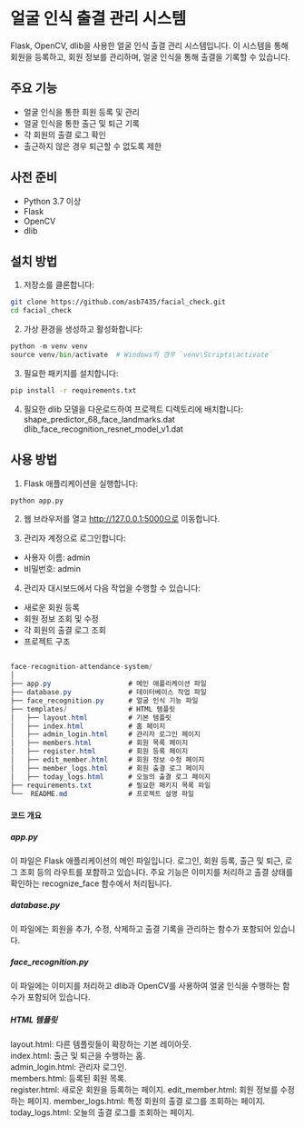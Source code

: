  # 얼굴 인식 출결 관리 시스템

Flask, OpenCV, dlib을 사용한 얼굴 인식 출결 관리 시스템입니다. 이 시스템을 통해 회원을 등록하고, 회원 정보를 관리하며, 얼굴 인식을 통해 출결을 기록할 수 있습니다.

## 주요 기능

- 얼굴 인식을 통한 회원 등록 및 관리
- 얼굴 인식을 통한 출근 및 퇴근 기록
- 각 회원의 출결 로그 확인
- 출근하지 않은 경우 퇴근할 수 없도록 제한

## 사전 준비

- Python 3.7 이상
- Flask
- OpenCV
- dlib

## 설치 방법

1. 저장소를 클론합니다:

```bash
git clone https://github.com/asb7435/facial_check.git
cd facial_check
```

2. 가상 환경을 생성하고 활성화합니다:

```python
python -m venv venv
source venv/bin/activate  # Windows의 경우 `venv\Scripts\activate`
```

3. 필요한 패키지를 설치합니다:

```bash
pip install -r requirements.txt
```

4. 필요한 dlib 모델을 다운로드하여 프로젝트 디렉토리에 배치합니다:    
shape_predictor_68_face_landmarks.dat     
dlib_face_recognition_resnet_model_v1.dat      

## 사용 방법
1. Flask 애플리케이션을 실행합니다:

```bash
python app.py
```

2. 웹 브라우저를 열고 http://127.0.0.1:5000으로 이동합니다.

3. 관리자 계정으로 로그인합니다:

- 사용자 이름: admin
- 비밀번호: admin

4. 관리자 대시보드에서 다음 작업을 수행할 수 있습니다:

- 새로운 회원 등록
- 회원 정보 조회 및 수정
- 각 회원의 출결 로그 조회
- 프로젝트 구조

```csharp

face-recognition-attendance-system/
│
├── app.py                   # 메인 애플리케이션 파일
├── database.py              # 데이터베이스 작업 파일
├── face_recognition.py      # 얼굴 인식 기능 파일
├── templates/               # HTML 템플릿
│   ├── layout.html          # 기본 템플릿
│   ├── index.html           # 홈 페이지
│   ├── admin_login.html     # 관리자 로그인 페이지
│   ├── members.html         # 회원 목록 페이지
│   ├── register.html        # 회원 등록 페이지
│   ├── edit_member.html     # 회원 정보 수정 페이지
│   ├── member_logs.html     # 회원 출결 로그 페이지
│   ├── today_logs.html      # 오늘의 출결 로그 페이지
├── requirements.txt         # 필요한 패키지 목록 파일
└──  README.md               # 프로젝트 설명 파일
```

#### 코드 개요
##### app.py
이 파일은 Flask 애플리케이션의 메인 파일입니다. 로그인, 회원 등록, 출근 및 퇴근, 로그 조회 등의 라우트를 포함하고 있습니다. 주요 기능은 이미지를 처리하고 출결 상태를 확인하는 recognize_face 함수에서 처리됩니다.

##### database.py
이 파일에는 회원을 추가, 수정, 삭제하고 출결 기록을 관리하는 함수가 포함되어 있습니다.

##### face_recognition.py
이 파일에는 이미지를 처리하고 dlib과 OpenCV를 사용하여 얼굴 인식을 수행하는 함수가 포함되어 있습니다.

##### HTML 템플릿
layout.html: 다른 템플릿들이 확장하는 기본 레이아웃.   
index.html: 출근 및 퇴근을 수행하는 홈.    
admin_login.html: 관리자 로그인.    
members.html: 등록된 회원 목록.      
register.html: 새로운 회원을 등록하는 페이지.
edit_member.html: 회원 정보를 수정하는 페이지.
member_logs.html: 특정 회원의 출결 로그를 조회하는 페이지.
today_logs.html: 오늘의 출결 로그를 조회하는 페이지.
